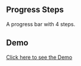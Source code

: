 ## Progress Steps
A progress bar with 4 steps.

## Demo
[Click here to see the Demo](https://ayoubdev.github.io/Frontend_training/Progress_steps/)

